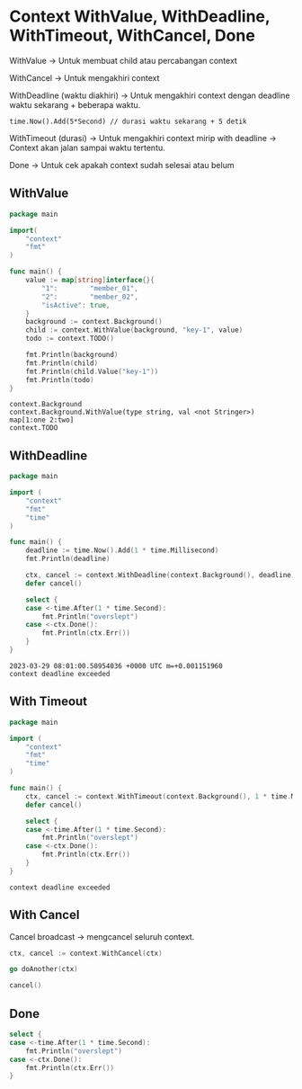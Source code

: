 # Context WithValue, WithDeadline, WithTimeout, WithCancel, Done

WithValue -> Untuk membuat child atau percabangan context

WithCancel -> Untuk mengakhiri context

WithDeadline (waktu diakhiri) -> Untuk mengakhiri context dengan deadline waktu sekarang + beberapa waktu.

```
time.Now().Add(5*Second) // durasi waktu sekarang + 5 detik
```

WithTimeout (durasi) -> Untuk mengakhiri context mirip with deadline -> Context akan jalan sampai waktu tertentu.

Done -> Untuk cek apakah context sudah selesai atau belum

## WithValue

```go
package main

import(
    "context"
    "fmt"
)

func main() {
    value := map[string]interface{}{
        "1":        "member_01",
        "2":        "member_02",
        "isActive": true,
    }
    background := context.Background()
    child := context.WithValue(background, "key-1", value)
    todo := context.TODO()

    fmt.Println(background)
    fmt.Println(child)
    fmt.Println(child.Value("key-1"))
    fmt.Println(todo)
}
```

```
context.Background
context.Background.WithValue(type string, val <not Stringer>)
map[1:one 2:two]
context.TODO
```

## WithDeadline

```go
package main

import (
	"context"
	"fmt"
	"time"
)

func main() {
	deadline := time.Now().Add(1 * time.Millisecond)
	fmt.Println(deadline)

	ctx, cancel := context.WithDeadline(context.Background(), deadline)
	defer cancel()

	select {
	case <-time.After(1 * time.Second):
		fmt.Println("overslept")
	case <-ctx.Done():
		fmt.Println(ctx.Err())
	}
}
```

```
2023-03-29 08:01:00.50954036 +0000 UTC m=+0.001151960
context deadline exceeded
```

## With Timeout

```go
package main

import (
	"context"
	"fmt"
	"time"
)

func main() {
	ctx, cancel := context.WithTimeout(context.Background(), 1 * time.Millisecond)
	defer cancel()

	select {
	case <-time.After(1 * time.Second):
		fmt.Println("overslept")
	case <-ctx.Done():
		fmt.Println(ctx.Err())
	}
}

```

```
context deadline exceeded
```

## With Cancel

Cancel broadcast -> mengcancel seluruh context.

```go
ctx, cancel := context.WithCancel(ctx)

go doAnother(ctx)

cancel()
```

## Done

```go
select {
case <-time.After(1 * time.Second):
	fmt.Println("overslept")
case <-ctx.Done():
	fmt.Println(ctx.Err())
}
```
